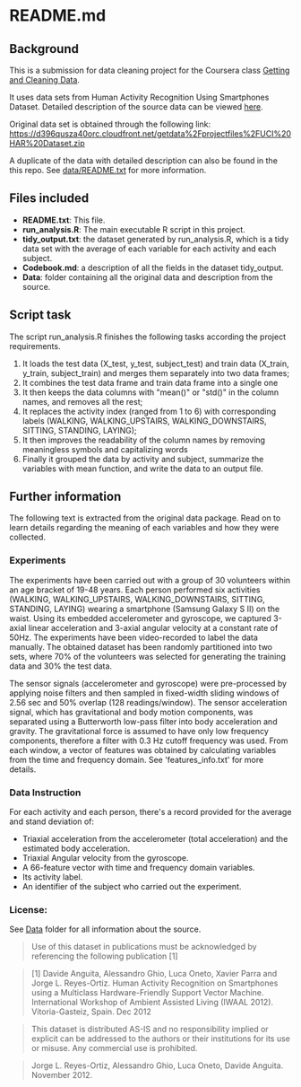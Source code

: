 # README.md

## Background
This is a submission for data cleaning project for
the Coursera class [Getting and Cleaning Data](https://www.coursera.org/learn/data-cleaning).

It uses data sets from Human Activity Recognition Using Smartphones Dataset. Detailed description of the source data can be viewed [here](http://archive.ics.uci.edu/ml/datasets/Human+Activity+Recognition+Using+Smartphones).

Original data set is obtained through the following link:
https://d396qusza40orc.cloudfront.net/getdata%2Fprojectfiles%2FUCI%20HAR%20Dataset.zip

A duplicate of the data with detailed description can also be found in the this repo.  See [data/README.txt](https://github.com/ysquare/GettingCleaningData/blob/master/data/README.txt) for more information.

## Files included
- **README.txt**: This file.
- **run_analysis.R**: The main executable R script in this project.
- **tidy_output.txt**: the dataset generated by run_analysis.R, which is a tidy data set with the average of each variable for each activity and each subject.
- **Codebook.md**: a description of all the fields in the dataset tidy_output.
- **Data**: folder containing all the original data and description from the source.

## Script task
The script run_analysis.R finishes the following tasks according the project requirements.
1. It loads the test data (X_test, y_test, subject_test) and train data (X_train, y_train, subject_train) and merges them separately into two data frames;
1. It combines the test data frame and train data frame into a single one
1. It then keeps the data columns with "mean()" or "std()" in the column names, and removes all the rest;
1. It replaces the activity index (ranged from 1 to 6) with corresponding labels (WALKING, WALKING_UPSTAIRS, WALKING_DOWNSTAIRS, SITTING, STANDING, LAYING);
1. It then improves the readability of the column names by removing meaningless symbols and capitalizing words
1. Finally it grouped the data by activity and subject, summarize the variables with mean function, and write the data to an output file.


## Further information
The following text is extracted from the original data package.  Read on to learn details regarding the meaning of each variables and how they were collected.
### Experiments
The experiments have been carried out with a group of 30 volunteers within an age bracket of 19-48 years. Each person performed six activities (WALKING, WALKING_UPSTAIRS, WALKING_DOWNSTAIRS, SITTING, STANDING, LAYING) wearing a smartphone (Samsung Galaxy S II) on the waist. Using its embedded accelerometer and gyroscope, we captured 3-axial linear acceleration and 3-axial angular velocity at a constant rate of 50Hz. The experiments have been video-recorded to label the data manually. The obtained dataset has been randomly partitioned into two sets, where 70% of the volunteers was selected for generating the training data and 30% the test data.

The sensor signals (accelerometer and gyroscope) were pre-processed by applying noise filters and then sampled in fixed-width sliding windows of 2.56 sec and 50% overlap (128 readings/window). The sensor acceleration signal, which has gravitational and body motion components, was separated using a Butterworth low-pass filter into body acceleration and gravity. The gravitational force is assumed to have only low frequency components, therefore a filter with 0.3 Hz cutoff frequency was used. From each window, a vector of features was obtained by calculating variables from the time and frequency domain. See 'features_info.txt' for more details.

### Data Instruction
For each activity and each person, there's a record provided for the average and stand deviation of:

- Triaxial acceleration from the accelerometer (total acceleration) and the estimated body acceleration.
- Triaxial Angular velocity from the gyroscope.
- A 66-feature vector with time and frequency domain variables.
- Its activity label.
- An identifier of the subject who carried out the experiment.



### License:
See [Data](https://github.com/ysquare/GettingCleaningData/tree/master/data) folder for all information about the source.

>Use of this dataset in publications must be acknowledged by referencing the following publication [1]

>[1] Davide Anguita, Alessandro Ghio, Luca Oneto, Xavier Parra and Jorge L. Reyes-Ortiz. Human Activity Recognition on Smartphones using a Multiclass Hardware-Friendly Support Vector Machine. International Workshop of Ambient Assisted Living (IWAAL 2012). Vitoria-Gasteiz, Spain. Dec 2012

>This dataset is distributed AS-IS and no responsibility implied or explicit can be addressed to the authors or their institutions for its use or misuse. Any commercial use is prohibited.

>Jorge L. Reyes-Ortiz, Alessandro Ghio, Luca Oneto, Davide Anguita. November 2012.
